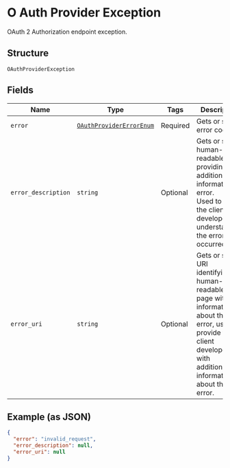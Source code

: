 
# O Auth Provider Exception

OAuth 2 Authorization endpoint exception.

## Structure

`OAuthProviderException`

## Fields

| Name | Type | Tags | Description |
|  --- | --- | --- | --- |
| `error` | [`OAuthProviderErrorEnum`](/doc/models/o-auth-provider-error-enum.md) | Required | Gets or sets error code. |
| `error_description` | `string` | Optional | Gets or sets human-readable text providing additional information on error.<br>Used to assist the client developer in understanding the error that occurred. |
| `error_uri` | `string` | Optional | Gets or sets a URI identifying a human-readable web page with information about the error, used to provide the client developer with additional information about the error. |

## Example (as JSON)

```json
{
  "error": "invalid_request",
  "error_description": null,
  "error_uri": null
}
```

